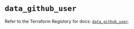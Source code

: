 # `data_github_user`

Refer to the Terraform Registory for docs: [`data_github_user`](https://registry.terraform.io/providers/integrations/github/5.34.0/docs/data-sources/user).
